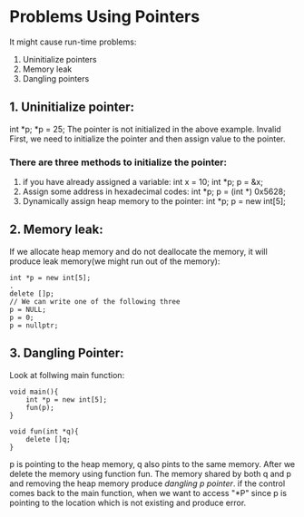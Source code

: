 # Problems Using Pointers
It might cause run-time problems:
1. Uninitialize pointers
2. Memory leak
3. Dangling pointers

## 1. Uninitialize pointer:
int *p;
*p = 25;
The pointer is not initialized in the above example. Invalid 
First, we need to initialize the pointer and then assign value to the pointer.

### There are three methods to initialize the pointer:
1. if you have already assigned a variable:
int x = 10;
int *p;
p = &x;
2. Assign some address in hexadecimal codes:
int *p;
p = (int *) 0x5628;
3. Dynamically assign heap memory to the pointer:
int *p;
p = new int[5];

## 2. Memory leak:
If we allocate heap memory and  do not deallocate the memory, it will produce leak memory(we might run out of the memory):

    int *p = new int[5];
    .
    delete []p;
    // We can write one of the following three 
    p = NULL; 
    p = 0;
    p = nullptr;

## 3. Dangling Pointer:
Look at follwing main function:

    void main(){
        int *p = new int[5];
        fun(p);
    }

    void fun(int *q){
        delete []q;
    }
p is pointing to the heap memory, q also pints to the same memory. After we delete the memory using function fun. The memory shared by both q and p and removing the heap memory produce *dangling p pointer*. if the control comes back to the main function, when we want to access "*P" since p is pointing to the location which is not existing and produce error.


